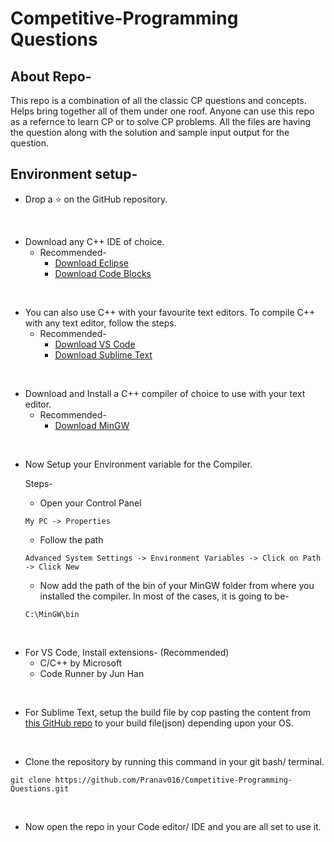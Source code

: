 # Competitive-Programming Questions

## About Repo-
This repo is a combination of all the classic CP questions and concepts. Helps bring together all of them under one roof. Anyone can use this repo as a refernce to learn CP or to solve CP problems. All the files are having the question along with the solution and sample input output for the question.

## Environment setup-

- Drop a :star: on the GitHub repository.
</br>

- Download any C++ IDE of choice.
  - Recommended-
    - [Download Eclipse](https://www.eclipse.org/downloads/packages/release/luna/r/eclipse-ide-cc-developers)
    - [Download Code Blocks](https://sourceforge.net/projects/codeblocks/)
</br>

- You can also use C++ with your favourite text editors. To compile C++ with any text editor, follow the steps.
  - Recommended-
    - [Download VS Code](https://code.visualstudio.com/download)
    - [Download Sublime Text](https://www.sublimetext.com/3)
</br>

- Download and Install a C++ compiler of choice to use with your text editor.
  - Recommended-
    - [Download MinGW](https://sourceforge.net/projects/mingw/)
</br>

- Now Setup your Environment variable for the Compiler.

    Steps-
    * Open your Control Panel
    ```
    My PC -> Properties
    ```

    * Follow the path
    ```
    Advanced System Settings -> Environment Variables -> Click on Path -> Click New
    ```

    * Now add the path of the bin of your MinGW folder from where you installed the compiler.
    In most of the cases, it is going to be-
    ```
    C:\MinGW\bin
    ```
</br>

- For VS Code, Install extensions- (Recommended)
  - C/C++ by Microsoft
  - Code Runner by Jun Han
</br>

- For Sublime Text, setup the build file by cop pasting the content from [this GitHub repo](https://github.com/luvk1412/Competitive-Programming) to your build file(json) depending upon your OS.
</br>

- Clone the repository by running this command in your git bash/ terminal.
```
git clone https://github.com/Pranav016/Competitive-Programming-Questions.git
```
</br>

- Now open the repo in your Code editor/ IDE and you are all set to use it.
